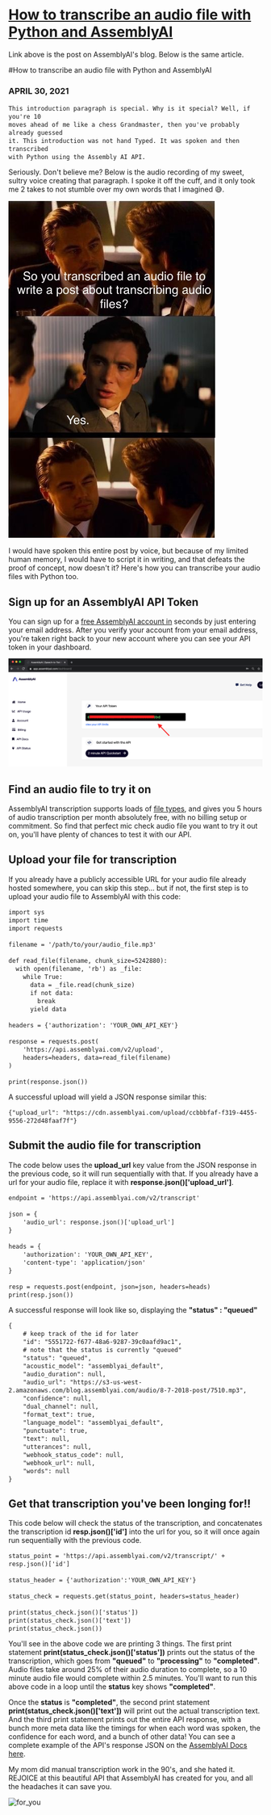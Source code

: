 # [How to transcribe an audio file with Python and AssemblyAI](https://www.assemblyai.com/blog/how-to-transcribe-an-audio-file-with-python-and-assemblyai)
Link above is the post on AssemblyAI's blog.
Below is the same article.

#How to transcribe an audio file with Python and AssemblyAI
### APRIL 30, 2021

```
This introduction paragraph is special. Why is it special? Well, if you're 10
moves ahead of me like a chess Grandmaster, then you've probably already guessed
it. This introduction was not hand Typed. It was spoken and then transcribed
with Python using the Assembly AI API.
```

Seriously. Don't believe me? Below is the audio recording of my sweet, sultry voice creating that paragraph. I spoke it off the cuff, and it only took me 2 takes to not stumble over my own words that I imagined 😅.

![inception](https://github.com/ddodds42/AssemblyAI_Data_Writing/raw/master/AssemblyAI_API_Post/inception_transcription.jpg)

I would have spoken this entire post by voice, but because of my limited human memory, I would have to script it in writing, and that defeats the proof of concept, now doesn't it? Here's how you can transcribe your audio files with Python too.

## Sign up for an AssemblyAI API Token
You can sign up for a [free AssemblyAI account in](https://app.assemblyai.com/login/) seconds by just entering your email address. After you verify your account from your email address, you're taken right back to your new account where you can see your API token in your dashboard.

![AssemblyAI_token](https://github.com/ddodds42/AssemblyAI_Data_Writing/raw/master/AssemblyAI_API_Post/AssemblyAI_token.png)

## Find an audio file to try it on
AssemblyAI transcription supports loads of [file types](https://docs.assemblyai.com/overview/supported-file-formats), and gives you 5 hours of audio transcription per month absolutely free, with no billing setup or commitment. So find that perfect mic check audio file you want to try it out on, you'll have plenty of chances to test it with our API.

## Upload your file for transcription
If you already have a publicly accessible URL for your audio file already hosted somewhere, you can skip this step... but if not, the first step is to upload your audio file to AssemblyAI with this code:

```
import sys
import time
import requests

filename = '/path/to/your/audio_file.mp3'

def read_file(filename, chunk_size=5242880):
  with open(filename, 'rb') as _file:
    while True:
      data = _file.read(chunk_size)
      if not data:
        break
      yield data

headers = {'authorization': 'YOUR_OWN_API_KEY'}

response = requests.post(
    'https://api.assemblyai.com/v2/upload',
    headers=headers, data=read_file(filename)
)

print(response.json())
```

A successful upload will yield a JSON response similar this:

```
{"upload_url": "https://cdn.assemblyai.com/upload/ccbbbfaf-f319-4455-9556-272d48faaf7f"}
```

## Submit the audio file for transcription
The code below uses the **upload_url** key value from the JSON response in the previous code, so it will run sequentially with that. If you already have a url for your audio file, replace it with **response.json()['upload_url']**.

```
endpoint = 'https://api.assemblyai.com/v2/transcript'

json = {
    'audio_url': response.json()['upload_url']
}

heads = {
    'authorization': 'YOUR_OWN_API_KEY',
    'content-type': 'application/json'
}

resp = requests.post(endpoint, json=json, headers=heads)
print(resp.json())
```

A successful response will look like so, displaying the **"status" : "queued"**

```
{
    # keep track of the id for later
    "id": "5551722-f677-48a6-9287-39c0aafd9ac1",
    # note that the status is currently "queued"
    "status": "queued",    
    "acoustic_model": "assemblyai_default",
    "audio_duration": null,
    "audio_url": "https://s3-us-west-2.amazonaws.com/blog.assemblyai.com/audio/8-7-2018-post/7510.mp3",
    "confidence": null,
    "dual_channel": null,
    "format_text": true,
    "language_model": "assemblyai_default",
    "punctuate": true,
    "text": null,
    "utterances": null,
    "webhook_status_code": null,
    "webhook_url": null,
    "words": null
}
```

## Get that transcription you've been longing for!!
This code below will check the status of the transcription, and concatenates the transcription id **resp.json()['id']** into the url for you, so it will once again run sequentially with the previous code.

```
status_point = 'https://api.assemblyai.com/v2/transcript/' + resp.json()['id']

status_header = {'authorization':'YOUR_OWN_API_KEY'} 

status_check = requests.get(status_point, headers=status_header)

print(status_check.json()['status'])
print(status_check.json()['text'])
print(status_check.json())
```

You'll see in the above code we are printing 3 things. The first print statement **print(status_check.json()['status'])** prints out the status of the transcription, which goes from **"queued"** to **"processing"** to **"completed"**. Audio files take around 25% of their audio duration to complete, so a 10 minute audio file would complete within 2.5 minutes. You'll want to run this above code in a loop until the **status** key shows **"completed"**.

Once the **status** is **"completed"**, the second print statement **print(status_check.json()['text'])** will print out the actual transcription text. And the third print statement prints out the entire API response, with a bunch more meta data like the timings for when each word was spoken, the confidence for each word, and a bunch of other data! You can see a complete example of the API's response JSON on the [AssemblyAI Docs here](https://docs.assemblyai.com/overview/getting-started#result).

My mom did manual transcription work in the 90's, and she hated it. REJOICE at this beautiful API that AssemblyAI has created for you, and all the headaches it can save you.

![for_you]()
